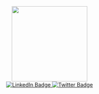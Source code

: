 <div id="header" align="center">
  <img src="https://media.giphy.com/media/v1.Y2lkPTc5MGI3NjExOTI2NWM5NmNmM2UyZjRkYzllOWMyMzVlNGRlYWU1NDYyZGY0NTgwOSZjdD1z/M9gbBd9nbDrOTu1Mqx/giphy.gif" width="200"/>
</div>
<div id="badges" align="center">
  <a href="https://www.linkedin.com/in/y%C3%BCksel%C3%B6zt%C3%BCrk/">
    <img src="https://img.shields.io/badge/LinkedIn-black?style=for-the-badge&logo=linkedin&logoColor=white" alt="LinkedIn Badge"/>
  </a>
  <a href="https://twitter.com/ykslztrkk">
    <img src="https://img.shields.io/badge/Twitter-black?style=for-the-badge&logo=twitter&logoColor=white" alt="Twitter Badge"/>
  </a>
</div>
